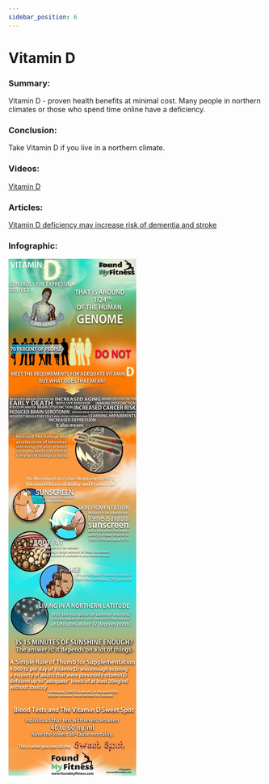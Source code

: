 ```yaml
---
sidebar_position: 6
---
```


# Vitamin D

### Summary: 

Vitamin D - proven health benefits at minimal cost. Many people in northern climates 
or those who spend time online have a deficiency.


### Conclusion:

Take Vitamin D if you live in a northern climate.

### Videos:

[Vitamin D](https://www.youtube.com/watch?v=tBSfIckPV44)

### Articles:

[Vitamin D deficiency may increase risk of dementia and stroke](https://www.health.harvard.edu/mind-and-mood/low-vitamin-d-levels-may-increase-odds-of-dementia)


### Infographic:

![Vitamin D](../../../static/img/academic/vitamin-d.jpeg)


